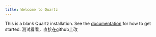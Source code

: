 ```yaml
---
title: Welcome to Quartz
---
```


This is a blank Quartz installation.
See the [documentation](https://quartz.jzhao.xyz) for how to get started.
测试看看，直接在github上改
